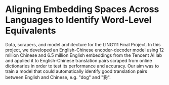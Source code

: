 # Aligning Embedding Spaces Across Languages to Identify Word-Level Equivalents

Data, scrapers, and model architecture for the LING111 Final Project. In this project, we developed an English-Chinese encoder-decoder model using 12 million Chinese and 6.5 million English embeddings from the Tencent AI lab and applied it to English-Chinese translation pairs scraped from online dictionaries in order to test its performance and accuracy. Our aim was to train a model that could automatically identify good translation pairs between English and Chinese, e.g. "dog" and "狗".
